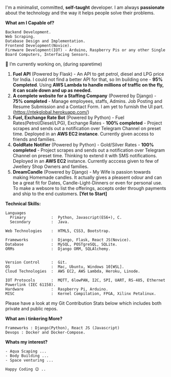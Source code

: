 

<!--
**TechStuffBoy/TechStuffBoy** is a ✨ _special_ ✨ repository because its `README.md` (this file) appears on your GitHub profile.

Here are some ideas to get you started:

- 🔭 I’m currently working on ...
- 🌱 I’m currently learning ...
- 👯 I’m looking to collaborate on ...
- 🤔 I’m looking for help with ...
- 💬 Ask me about ...
- 📫 How to reach me: ...
- 😄 Pronouns: ...
- ⚡ Fun fact: ...
-->

I'm a minimalist, committed, **self-taught** developer. I am always **passionate** about the technology and the way it helps people solve their problems.

<!--
![Nandhu's GitHub stats](https://github-readme-stats.vercel.app/api?username=techstuffboy&count_private=true&show_icons=true&theme=radical&hide=stars,contribs)

[![Readme Card](https://github-readme-stats.vercel.app/api/pin/?username=techstuffboy&repo=staffing_proto)](https://github.com/anuraghazra/github-readme-stats)
-->
**What am I Capable of?**
```
Backend Development.
Web Scraping.
Database Design and Implementation.
Frontend Development(Novice).
Firmware Development(IOT) - Arduino, Raspberry Pis or any other Single Board Computers, Interfacing Sensors.
```
🔭 I’m currently working on, (during sparetime)
  1. **Fuel API** (Powered by Flask) - An API to get petrol, diesel and LPG price for India. I could not find a better API for that, so Im building one - **95% Completed**. Using **AWS Lambda to handle millions of traffic on the fly, it can scale down and up as needed.**
  2. **A complete website for a Staffing Company** (Powered by Django) - **75% completed** - Manage employees, staffs, Admins. Job Posting and Resume Submission and a Contact Form. I am yet to furnish the UI part. (https://ntekglobal.herokuapp.com/)
  3. **Fuel, Exchange Rate Bot** (Powered by Python) - Fuel Rates(Petrol/Diesel/LPG), Exchange Rates - **100% completed** - Project scrapes and sends out a notification over Telegram Channel on preset time. Deployed in an **AWS EC2 instance**. Currently given access to friends and families.
  4. **GoldRate Notifier** (Powered by Python) -  Gold/Silver Rates - **100% completed** - Project scrapes and sends out a notification over Telegram Channel on preset time. Thinking to extend it with SMS notifications. Deployed in an **AWS EC2** instance. Currently acccess given to few of Jwellery Shop Owners and families.
  5. **DreamCandle** (Powered by Django) - My Wife is passion towards making Homemade candles. It actually gives a pleasent odour and can be a great fit for Dates, Candle-Light-Dinners or even for personal use. To make a websore to list the offerings, accepts order through payments and ship to the end customers.  **[Yet to Start]**
  

**Technical Skills:**
```
Languages          
  Primary           :  Python, Javascript(ES6+), C.
  Secondary         :  Java.
  
Web Technologies    :  HTML5, CSS3, Bootstrap.

Frameworks          :  Django, Flask, React JS(Novice).
Database            :  MySQL, POSTgreSQL, SQLite.
ORMs                :  Django ORM, SQLAlchemy.


Version Control     :  Git.
OS                  :  Mac, Ubuntu, Windows 10[WSL].
Cloud Technologies  :  AWS EC2, AWS Lambda, Heroku, Linode.

IOT Protocols       :  MQTT, 6lowPAN, I2C, SPI, UART, RS-485, Ethernet Powerlink (IEC 61158).
Hardware            :  Raspberry Pi, Arduino.
MISC                :  Kernel Compilation, FPGA, Xilinx Petalinux.

```

Please have a look at my Git Contribution Stats below which includes both private and public repos.


<!--
**Git Stats of my Private Repos**
![alt text](https://github.com/TechStuffBoy/TechStuffBoy/blob/master/Nandha-TillAug.png)
-->


**What am i tinkering More?**
```
Frameworks : Django(Python), React JS (Javascript)
Devops : Docker and Docker-Compose.
```
**Whats my interest?**
```
- Aqua Scaping ...
- Body Building ...
- Space venturing ...
```
```
Happy Coding 😉 ..
```
